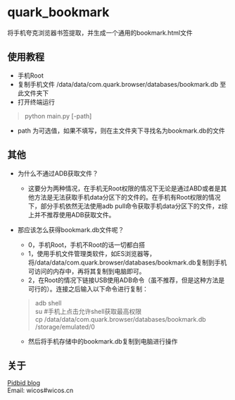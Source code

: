 # quark_bookmark

将手机夸克浏览器书签提取，并生成一个通用的bookmark.html文件

## 使用教程

* 手机Root
* 复制手机文件 /data/data/com.quark.browser/databases/bookmark.db 至此文件夹下
* 打开终端运行

> python main.py [-path]  

* path 为可选值，如果不填写，则在主文件夹下寻找名为bookmark.db的文件  

## 其他

* 为什么不通过ADB获取文件？  
    - 这要分为两种情况，在手机无Root权限的情况下无论是通过ABD或者是其他方法是无法获取手机data分区下的文件的。在手机有Root权限的情况下，部分手机依然无法使用adb pull命令获取手机data分区下的文件，z综上并不推荐使用ADB获取文件。  
* 那应该怎么获得bookmark.db文件呢？  
    - 0，手机Root，手机不Root的话一切都白搭
    - 1，使用手机文件管理类软件，如ES浏览器等，将/data/data/com.quark.browser/databases/bookmark.db复制到手机可访问的内存中，再将其复制到电脑即可。  
    - 2，在Root的情况下链接USB使用ADB命令（虽不推荐，但是这种方法是可行的）。连接之后输入以下命令进行复制：
    > adb shell  
    > su #手机上点击允许shell获取最高权限  
    > cp /data/data/com.quark.browser/databases/bookmark.db /storage/emulated/0  

    - 然后将手机存储中的bookmark.db复制到电脑进行操作  

## 关于

[Pidbid blog](https://www.wicos.me)  
Email: wicos#wicos.cn

